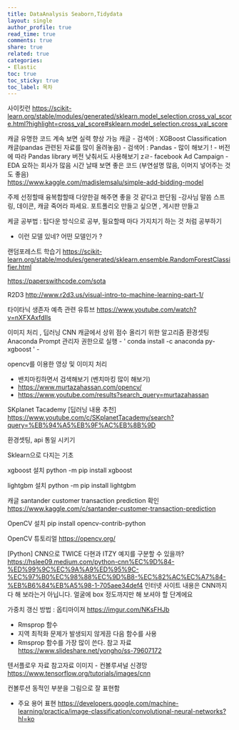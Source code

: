 ```yaml
---
title: DataAnalysis Seaborn,Tidydata
layout: single
author_profile: true
read_time: true
comments: true
share: true
related: true
categories:
- Elastic
toc: true
toc_sticky: true
toc_label: 목차
---
```


사이킷런 
https://scikit-learn.org/stable/modules/generated/sklearn.model_selection.cross_val_score.html?highlight=cross_val_score#sklearn.model_selection.cross_val_score


캐글 유명한 코드 계속 보면 실력 향상 가능
캐글 - 검색어 : XGBoost Classification 
캐글(pandas 관련된 자료를 많이 올려놓음) - 검색어 : Pandas - 많이 해보기 ! - 버전에 따라 Pandas library 버전 낮춰서도 사용해보기 zㄹ-
facebook Ad Campaign - EDA 요하는 회사가 많음 
시간 날때 보면 좋은 코드 (부연설명 많음, 이머지 넣어주는 것도 좋음)  
https://www.kaggle.com/madislemsalu/simple-add-bidding-model

주제 선정할때 융복합할때 다양한걸 해주면 좋을 것 같다고 판단됨 -강사님 말씀
스프링, 데이콘, 캐글 죽어라 파세요. 포트폴리오 만들고 싶으면 , 게시판 만들고 

케글 공부법 : 탑다운 방식으로 공부, 필요할때 마다 가지치기 하는 것 처럼 공부하기 
- 이런 모델 있네? 어떤 모델인가 ? 

랜덤포레스트 학습기
https://scikit-learn.org/stable/modules/generated/sklearn.ensemble.RandomForestClassifier.html

https://paperswithcode.com/sota

R2D3
http://www.r2d3.us/visual-intro-to-machine-learning-part-1/

타이타닉 생존자 예측 관련 유튜브
https://www.youtube.com/watch?v=nXFXAxfdIls

이미지 처리 , 딥러닝 CNN 
캐글에서 상위 점수 올리기 위한 알고리즘 환경셋팅 
Anaconda Prompt 관리자 권한으로 실행 -  ' conda install -c anaconda py-xgboost ' - 

opencv를 이용한 영상 및 이미지 처리 
- 밴치마킹하면서 검색해보기 (벤치마킹 많이 해보기)
- https://www.murtazahassan.com/opencv/
- https://www.youtube.com/results?search_query=murtazahassan

SKplanet Tacademy [딥러닝 내용 추천]
https://www.youtube.com/c/SKplanetTacademy/search?query=%EB%94%A5%EB%9F%AC%EB%8B%9D

환경셋팅, api 통일 시키기 

Sklearn으로 다지는 기초 

xgboost 설치
python -m pip install xgboost

lightgbm 설치
python -m pip install lightgbm

캐글 santander customer transaction prediction 확인
https://www.kaggle.com/c/santander-customer-transaction-prediction

OpenCV 설치 
pip install opencv-contrib-python

OpenCV 튜토리얼 
https://opencv.org/

[Python] CNN으로 TWICE 다현과 ITZY 예지를 구분할 수 있을까?
https://hslee09.medium.com/python-cnn%EC%9D%84-%ED%99%9C%EC%9A%A9%ED%95%9C-%EC%97%B0%EC%98%88%EC%9D%B8-%EC%82%AC%EC%A7%84-%EB%B6%84%EB%A5%98-1-705aee34def4
인터넷 사이트 내용은 CNN까지 다 해 보라는거 아닙니다. 얼굴에 box 정도까지만 해 보셔야 할 단계에요

가중치 갱신 방법 : 옵티마이져 
https://imgur.com/NKsFHJb
- Rmsprop 함수
- 지역 최적화 문제가 발생되지 않게끔 다음 함수를 사용 
- Rmsprop 함수를 가장 많이 쓴다.
참고 자료
https://www.slideshare.net/yongho/ss-79607172

텐서플로우 자료 참고자료
이미지 - 컨볼루셔널 신경망 
https://www.tensorflow.org/tutorials/images/cnn

컨볼루션 동적인 부분을 그림으로 잘 표현함
- 주요 용어 표현
https://developers.google.com/machine-learning/practica/image-classification/convolutional-neural-networks?hl=ko